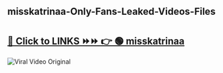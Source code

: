 
 ## misskatrinaa-Only-Fans-Leaked-Videos-Files

# <h2><a href="https://mediaupload.pro?misskatrinaa">🔗 Click to LINKS ⏩⏩ 👉 🟢 misskatrinaa </a></h2>

<a href="https://mediaupload.pro?misskatrinaa" rel="nofollow" data-target="animated-image.originalLink"><img src="https://i.ibb.co.com/xMMVF88/686577567.gif" alt="Viral Video Original" style="max-width: 100%; display: inline-block;" data-target="animated-image.originalImage"></a>
